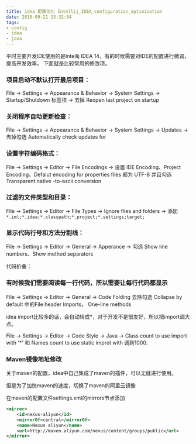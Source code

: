 ```yaml
---
title: idea 配置优化 Intellij_IDEA_configuration_optimization
date: 2016-09-21 15:32:04
tags:
- config
- idea
- java
---
```


平时主要开发IDE使用的是Intellij IDEA 14，有的时候需要对IDE的配置进行微调，提高开发效率。
下面就是比较常用的修改项。



<!-- more -->



### 项目启动不默认打开最后项目：

File -> Settings -> Appearance & Behavior -> System Settings -> Startup/Shutdown 标签项 -> 去掉 Reopen last project on startup

### 关闭程序自动更新检查：

File -> Settings -> Appearance & Behavior -> System Settings -> Updates -> 去掉勾选 Automatically check updates for

### 设置字符编码格式：

File -> Settings -> Editor -> File Encodings -> 设置 IDE Encoding、Project Encoding、Defalut encoding for properties files 都为 UTF-8 并且勾选 Transparent native -to-ascii conversion

### 过滤的文件类型和目录：

File -> Settings -> Editor -> File Types -> Ignore files and folders -> 添加 `*.iml;*.idea;*.classpath;*.project;*.settings;target;`

### 显示代码行号和方法分割线：

File -> Settings -> Editor -> General -> Apperance -> 勾选 Show line numbers、Show method separators

代码折叠：

### 有时候我们需要阅读每一行代码，所以需要让每行代码都显示

File -> Settings -> Editor -> General -> Code Folding 去除勾选 Collapse by default 中的File header Imports， One-line methods

idea import比较多的话，会自动转成*，对于开发不是很友好，所以把import调大点。

File -> Settings -> Editor -> Code Style -> Java ->  Class count to use import with '*' 和  Names count to use static improt with 调到1000.



### Maven镜像地址修改

关于maven的配置，idea中自己集成了maven的插件，可以无缝进行使用。

但是为了加快maven的速度，切换了maven的阿里云镜像

在maven的配置文件settings.xml的mirrors节点添加

```xml
<mirror>    
    <id>nexus-aliyun</id>    
    <mirrorOf>central</mirrorOf>      
    <name>Nexus aliyun</name>    
    <url>http://maven.aliyun.com/nexus/content/groups/public</url>    
</mirror>  
```

